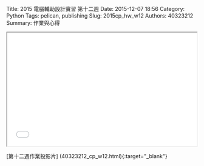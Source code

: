 Title: 2015 電腦輔助設計實習 第十二週
Date: 2015-12-07 18:56
Category: Python
Tags: pelican, publishing
Slug: 2015cp_hw_w12
Authors: 40323212
Summary: 作業與心得

<iframe src="40323212_cp_w12.html" width="500" height="300"></iframe>

[第十二週作業投影片]
(40323212_cp_w12.html){:target="_blank"}




